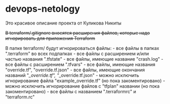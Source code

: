 # devops-netology

Это красивое описание проекта от Куликова Никиты


~~В terraform/.gitignore вносятся расширения файлов, которые надо игнорировать для приложения Terraform~~

В папке terraform/ будут игнорироваться файлы:
	- все файлы в папках ".terraform" во всех подпапках
	- все файлы с расширением и/или частью названия ".tfstate"
	- все файлы, имеющие название "crash.log"
	- все файлы с расширением ".tfvars"
	- все файлы, имеющие названия "override.tf", "override.tf.json"
	- все файлы, имеющие окончания названий "*_override.tf", "*_override.tf.json"
	- можно исключить игнорирование файла "example_override.tf" (но пока закоментировано)
	- можно исключить игнорирование файлов с "tfplan" названии (но пока закоментировано)
	- все файлы с названием ".terraformrc" и "terraform.rc"